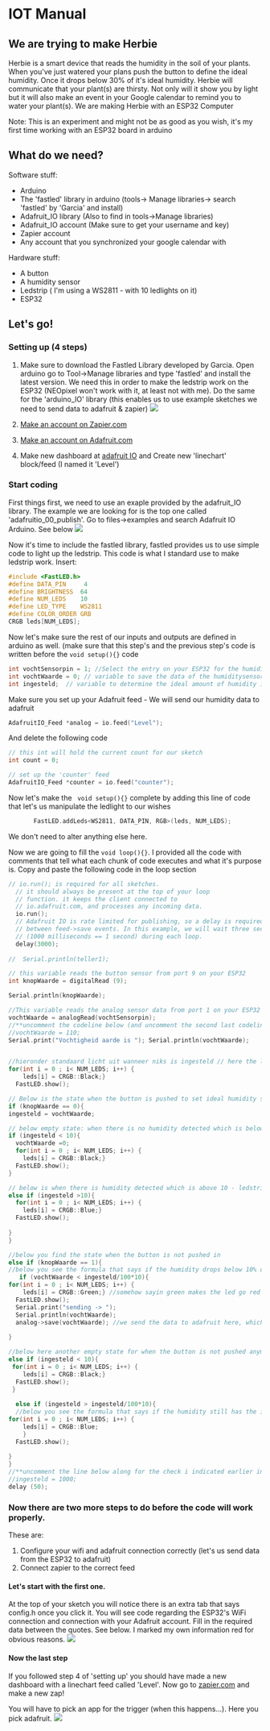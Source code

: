 # IOT Manual

## We are trying to make Herbie
Herbie is a smart device that reads the humidity in the soil of your plants. When you've just watered your plans push the button to define the ideal humidity. Once it drops below 30% of it's ideal humidity. Herbie will communicate that your plant(s) are thirsty. Not only will it show you by light but it will also  make an event in your Google calendar to remind you to water your plant(s).
We are making Herbie with an ESP32 Computer

Note: This is an experiment and might not be as good as you wish, it's my first time working with an ESP32 board in arduino


## What do we need?

Software stuff:
* Arduino
* The 'fastled' library in arduino (tools-> Manage libraries-> search 'fastled' by 'Garcia' and install)
* Adafruit_IO library (Also to find in tools->Manage libraries)
* Adafruit_IO account (Make sure to get your username and key)
* Zapier account
* Any account that you synchronized your google calendar with

Hardware stuff:
* A button
* A humidity sensor
* Ledstrip ( I'm using a WS2811 - with 10 ledlights on it)
* ESP32

## Let's go!

### Setting up (4 steps)

1. Make sure to download the Fastled Library developed by Garcia. Open arduino go to Tool->Manage libraries and type 'fastled' and install the latest version. We need this in order to make the ledstrip work on the ESP32 (NEOpixel won't work with it, at least not with me).
Do the same for the 'arduino_IO' library (this enables us to use example sketches we need to send data to adafruit & zapier)
![](https://github.com/barrylof/manual/blob/master/images/Library1-01.png)

2. [Make an account on Zapier.com](https://zapier.com/app/dashboard)
3. [Make an account on Adafruit.com](https://www.adafruit.com/)
4. Make new dashboard at [adafruit IO](https://io.adafruit.com) and Create new 'linechart' block/feed (I named it 'Level')

### Start coding

First things first, we need to use an exaple provided by the adafruit_IO library. The example we are looking for is the top one called 'adafruitio_00_publish'. Go to files->examples and search Adafruit IO Arduino. See below
![](https://github.com/barrylof/manual/blob/master/images/examplepubleish-01.png)


Now it's time to include the fastled library, fastled provides us to use simple code to light up the ledstrip. 
This code is what I standard use to make ledstrip work. 
Insert:
```C
#include <FastLED.h>
#define DATA_PIN     4
#define BRIGHTNESS  64
#define NUM_LEDS    10
#define LED_TYPE    WS2811
#define COLOR_ORDER GRB
CRGB leds[NUM_LEDS];
```
Now let's make sure the rest of our inputs and outputs are defined in arduino as well. (make sure that this step's and the previous step's code is written before the `void setup(){}` code  

```C
int vochtSensorpin = 1; //Select the entry on your ESP32 for the humiditysensor
int vochtWaarde = 0; // variable to save the data of the humiditysensor
int ingesteld;  // variable to determine the ideal amount of humidity in the plant pot
```
Make sure you set up your Adafruit feed - We will send our humidity data to adafruit
```C // set up the 'analog' feed
AdafruitIO_Feed *analog = io.feed("Level");
```
And delete the following code
```C
// this int will hold the current count for our sketch
int count = 0;

// set up the 'counter' feed
AdafruitIO_Feed *counter = io.feed("counter");
```
Now let's make the ` void setup(){}` complete by adding this line of code that let's us manipulate the ledlight to our wishes 
```C
       FastLED.addLeds<WS2811, DATA_PIN, RGB>(leds, NUM_LEDS);
```
We don't need to alter anything else here.

Now we are going to fill the ```void loop(){}```. I provided all the code with comments that tell what each chunk of code executes and what it's purpose is. Copy and paste the following code in the loop section

```C
// io.run(); is required for all sketches.
  // it should always be present at the top of your loop
  // function. it keeps the client connected to
  // io.adafruit.com, and processes any incoming data.
  io.run();
  // Adafruit IO is rate limited for publishing, so a delay is required in
  // between feed->save events. In this example, we will wait three seconds
  // (1000 milliseconds == 1 second) during each loop.
  delay(3000);
  
//  Serial.println(teller1); 

// this variable reads the button sensor from port 9 on your ESP32
int knopWaarde = digitalRead (9);  

Serial.println(knopWaarde);

//This variable reads the analog sensor data from port 1 on your ESP32
vochtWaarde = analogRead(vochtSensorpin); 
//**uncomment the codeline below (and uncomment the second last codeline in this sketch marked with two**) to check if it works when you don't have a button. Led should appear blue and NOT send data to adafruit when vochtwaarde is between 110-1000, and ledstrip will appear red and send data to adafruit when vochtWaarde is below 110.
//vochtWaarde = 110;
Serial.print("Vochtigheid aarde is "); Serial.println(vochtWaarde);


//hieronder standaard licht uit wanneer niks is ingesteld // here the lights are off when not
for(int i = 0 ; i< NUM_LEDS; i++) {
    leds[i] = CRGB::Black;}
  FastLED.show();

// Below is the state when the button is pushed to set ideal humidity state, ideal state being 100% humidity
if (knopWaarde == 0){
ingesteld = vochtWaarde;

// below empty state: when there is no humidity detected which is below 10 - leds will be off as there is no humidity detected
if (ingesteld < 10){
  vochtWaarde =0;
  for(int i = 0 ; i< NUM_LEDS; i++) {
    leds[i] = CRGB::Black;}
  FastLED.show();  
}

// below is when there is humidity detected which is above 10 - ledstrip will color blue (feedback) as we just set an ideal humidity value above 10
else if (ingesteld >10){
  for(int i = 0 ; i< NUM_LEDS; i++) {
    leds[i] = CRGB::Blue;}
  FastLED.show();
  
}
}

//below you find the state when the button is not pushed in
else if (knopWaarde == 1){
//below you see the formula that says if the humidity drops below 10% of the ideal humidity, the ledstrip will color red indicating the plant is in need of water, we send this data to adafruit
   if (vochtWaarde < ingesteld/100*10){
for(int i = 0 ; i< NUM_LEDS; i++) {
    leds[i] = CRGB::Green;} //somehow sayin green makes the led go red
  FastLED.show();
  Serial.print("sending -> ");
  Serial.println(vochtWaarde);
  analog->save(vochtWaarde); //we send the data to adafruit here, which will make zapier create a Google Calendar event to water my plant in the evening
  
}

//below here another empty state for when the button is not pushed anymore and there is no humidity detected, leds go off
else if (ingesteld < 10){
 for(int i = 0 ; i< NUM_LEDS; i++) {
    leds[i] = CRGB::Black;}
  FastLED.show();
 }
  
  else if (ingesteld > ingesteld/100*10){
  //below you see the formula that says if the humidity still has the ideal value (between 10-100%, the ledstrip will color blue indicating the plant is ok, we send this data to adafruit
for(int i = 0 ; i< NUM_LEDS; i++) {
    leds[i] = CRGB::Blue;
    }
  FastLED.show();
   
}
}
//**uncomment the line below along for the check i indicated earlier in this sketch. Marked with two**
//ingesteld = 1000;
delay (50);
```
### Now there are two more steps to do before the code will work properly. 

These are:
1. Configure your wifi and adafruit connection correctly (let's us send data from the ESP32 to adafruit)
2. Connect zapier to the correct feed

#### Let's start with the first one. 
At the top of your sketch you will notice there is an extra tab that says config.h once you click it. You will see code regarding the ESP32's WiFi connection and connection with your Adafruit account. Fill in the required data between the quotes. See below. I marked my own information red for obvious reasons.
![](https://github.com/barrylof/manual/blob/master/images/configure-01.png)

#### Now the last step
If you followed step 4 of 'setting up' you should have made a new dashboard with a linechart feed called 'Level'.
Now go to [zapier.com](https://zapier.com/app/zaps) and make a new zap!

You will have to pick an app for the trigger (when this happens...). Here you pick adafruit.
![](https://github.com/barrylof/manual/blob/master/images/zapier1-01.png)








